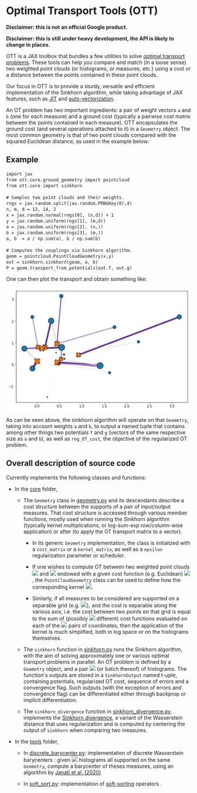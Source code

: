 # Optimal Transport Tools (OTT)

**Disclaimer: this is not an official Google product.**

**Disclaimer: this is still under heavy development, the API is likely to change in places.**

OTT is a JAX toolbox that bundles a few utilities to solve [optimal transport problems](https://arxiv.org/abs/1803.00567). These tools can help you compare
and match (in a loose sense) two weighted point clouds (or histograms, or measures, etc.) using a cost or a distance between the points contained in these point clouds.

Our focus in OTT is to provide a sturdy, versatile and efficient implementation of the Sinkhorn algorithm, while taking advantage of JAX features, such as [JIT](https://jax.readthedocs.io/en/latest/notebooks/quickstart.html#Using-jit-to-speed-up-functions) and [auto-vectorization](https://jax.readthedocs.io/en/latest/notebooks/quickstart.html#Auto-vectorization-with-vmap).

An OT problem has two important ingredients: a pair
of weight vectors `a` and `b` (one for each measure) and a ground cost (typically a pairwise cost matrix between the points contained in each measure). OTT encapsulates the ground cost (and several operations attached to it) in a `Geometry` object. The most common geometry is that of two point clouds compared with the squared Euclidean distance, as used in the example below:

## Example

```
import jax
from ott.core.ground_geometry import pointcloud
from ott.core import sinkhorn

# Samples two point clouds and their weights.
rngs = jax.random.split(jax.random.PRNGKey(0),4)
n, m, d = 12, 14, 2
x = jax.random.normal(rngs[0], (n,d)) + 1
y = jax.random.uniform(rngs[1], (m,d))
a = jax.random.uniform(rngs[2], (n,))
b = jax.random.uniform(rngs[3], (m,))
a, b  = a / np.sum(a), b / np.sum(b)

# Computes the couplings via Sinkhorn algorithm.
geom = pointcloud.PointCloudGeometry(x,y)
out = sinkhorn.sinkhorn(geom, a, b)
P = geom.transport_from_potentials(out.f, out.g)
```

One can then plot the transport and obtain something like:

![obtained coupling](./images/couplings.png)

As can be seen above, the sinkhorn algorithm will operate on that `Geometry`,
taking into account weights `a` and `b`, to output a named tuple that contains among other things two potentials `f` and `g` (vectors of the same respective size as `a` and `b`), as well as `reg_OT_cost`, the objective of the regularized OT problem.

## Overall description of source code

Currently implements the following classes and functions:

-   In the [core](ott/core) folder,

    -   The `Geometry` class in [geometry.py](ott/core/ground_geometry/geometry.py) and its descendants describe a cost structure
        between the supports of a pair of input/output measures. That cost
        structure is accessed through various member functions, mostly used when
        running the Sinkhorn algorithm (typically kernel multiplications, or
        log-sum-exp row/column-wise application) or after (to apply the OT
        transport matrix to a vector).

        -   In its generic `Geometry` implementation, the class is initialized
            with a `cost_matrix` or a `kernel_matrix`, as well as a `epsilon`
            regularization parameter or scheduler.

        -   If one wishes to compute OT between two weighted point clouds
            <img src="https://render.githubusercontent.com/render/math?math=%24x%3D(x_1%2C%20%5Cdots%2C%20x_n)%24"> and <img src="https://render.githubusercontent.com/render/math?math=%24y%3D(y_1%2C%20%5Cdots%2C%20y_m)%24"> endowed with a
            given cost function (e.g. Euclidean) <img src="https://render.githubusercontent.com/render/math?math=%24c%24">, the `PointCloudGeometry`
            class can be used to define how the corresponding kernel
            <img src="https://render.githubusercontent.com/render/math?math=%24K_%7Bij%7D%3D%5Cexp(-c(x_i%2Cy_j)%2F%5Cepsilon)%24">.

        -   Simlarly, if all measures to be considered are supported on a
            separable grid (e.g. <img src="https://render.githubusercontent.com/render/math?math=%24%5C%7B1%2C...%2Cn%5C%7D%5Ed%24">), and the cost is separable
            along the various axis, i.e. the cost between two points on that
            grid is equal to the sum of (possibly <img src="https://render.githubusercontent.com/render/math?math=%24d%24"> different) cost
            functions evaluated on each of the <img src="https://render.githubusercontent.com/render/math?math=%24d%24"> pairs of coordinates, then
            the application of the kernel is much simplified, both in log space
            or on the histograms themselves.

    -   The `sinkhorn` function in [sinkhorn.py](ott/core/sinkhorn.py) runs the Sinkhorn algorithm, with the aim of
        solving approximately one or various optimal transport problems in
        parallel. An OT problem is defined by a `Geometry` object, and a pair
        <img src="https://render.githubusercontent.com/render/math?math=%24(a%2C%20b)%24"> (or batch thereof) of histograms. The function's outputs are
        stored in a `SinkhornOutput` named t-uple, containing potentials,
        regularized OT cost, sequence of errors and a convergence flag. Such
        outputs (with the exception of errors and convergence flag) can be
        differentiated either through backprop or implicit differentiation.

    -   The `sinkhorn_divergence` function in [sinkhorn_divergence.py](ott/core/sinkhorn_divergence.py), implements the
        [Sinkhorn divergence](http://proceedings.mlr.press/v84/genevay18a.html),
        a variant of the Wasserstein distance that uses regularization and is
        computed by centering the output of `sinkhorn` when comparing two
        measures.

-   In the [tools](ott/tools) folder,

    -   In [discrete_barycenter.py](ott/tools/discrete_barycenter.py): implementation of discrete Wasserstein
        barycenters : given <img src="https://render.githubusercontent.com/render/math?math=%24N%24"> histograms all supported on the same
        `Geometry`, compute a barycenter of theses measures, using an algorithm
        by [Janati et al. (2020)](https://arxiv.org/abs/2006.02575)

    -   In [soft_sort.py](ott/tools/soft_sort.py): implementation of
        [soft-sorting](https://papers.nips.cc/paper/2019/hash/d8c24ca8f23c562a5600876ca2a550ce-Abstract.html)
        operators .
